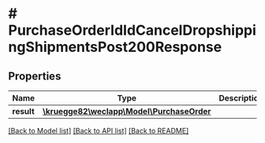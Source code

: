 # # PurchaseOrderIdIdCancelDropshippingShipmentsPost200Response

## Properties

Name | Type | Description | Notes
------------ | ------------- | ------------- | -------------
**result** | [**\kruegge82\weclapp\Model\PurchaseOrder**](PurchaseOrder.md) |  | [optional]

[[Back to Model list]](../../README.md#models) [[Back to API list]](../../README.md#endpoints) [[Back to README]](../../README.md)
